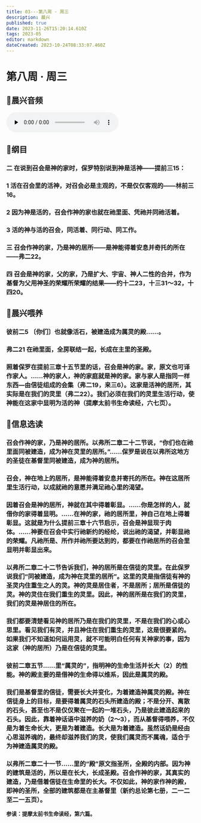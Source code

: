 ```yaml
---
title: 03---第八周 · 周三
description: 晨兴
published: true
date: 2023-11-26T15:20:14.610Z
tags: 2023-05
editor: markdown
dateCreated: 2023-10-24T08:33:07.460Z
---
```


# 第八周 · 周三
## 🎵晨兴音频
<audio id="audio" controls="" preload="none">
      <source id="mp3" src="/2023-05/week8/week8day3.mp3">
</audio>

## 📖纲目

### 二  在说到召会是神的家时，保罗特别说到神是活神——提前三15：

### 1  活在召会里的活神，对召会必是主观的，不是仅仅客观的——林前三16。

### 2  因为神是活的，召会作神的家也就在祂里面、凭祂并同祂活着。

### 3  活的神与活的召会，同活着、同行动、同工作。

### 三  召会作神的家，乃是神的居所——是神能得着安息并奇托的所在——弗二22。

### 四  召会是神的家，父的家，乃是扩大、宇宙、神人二性的合并，作为基督为父用神圣的荣耀所荣耀的结果——约十二23，十三31～32，十四20。

## 📖晨兴喂养

### **彼前二5    〔你们〕也就像活石，被建造成为属灵的殿……。**

### **弗二21    在祂里面，全房联结一起，长成在主里的圣殿。**

### 照着保罗在提前三章十五节里的话，召会是神的家。家，原文也可译作家人。……神的家人，神的家庭就是神的家。家与家人是指同一样东西—由信徒组成的会集（弗二19，来三6）。这家是活神的居所，其实际是在我们的灵里（弗二22）。我们必须在我们的灵里生活行动，使神能在这家中显明为活的神（提摩太前书生命读经，六七页）。

## 📖信息选读

### 召会作神的家，乃是神的居所。以弗所二章二十二节说，“你们也在祂里面同被建造，成为神在灵里的居所。”……保罗是说在以弗所这地方的圣徒在基督里同被建造，成为神的居所。

### 召会，神在地上的居所，是神能得着安息并寄托的所在。神在这居所里生活行动，以成就祂的意愿并满足祂心里的渴望。

### 因着召会是神的居所，神就在其中得着彰显。……你是怎样的人，就借你的家得着显明。……在神的家，祂的居所里，神自己在地上得着彰显。这就是为什么提前三章十六节启示，召会是神显现于肉体。……神要在召会中实行祂新约的经纶，说出祂的渴望，并彰显祂的荣耀。凡祂所是、所作并祂所要达到的，都要在作祂居所的召会里显明并彰显出来。

### 以弗所二章二十二节告诉我们，神的居所是在信徒的灵里。在此保罗说我们“同被建造，成为神在灵里的居所”。这里的灵是指信徒有神的圣灵内住重生之人的灵。神的灵是居住者，不是居所；居所是信徒的灵。神的灵住在我们重生的灵里。因此，神的居所是在我们的灵里，我们的灵是神居住的所在。

### 我们都要清楚看见神的居所乃是在我们的灵里，不是在我们的心或心思里。看见我们有灵，并且神住在我们重生的灵里，这是很要紧的。如果我们不知道如何运用灵，就不可能明白任何有关神家的事，因为这家（神的居所）乃是在信徒的灵里。

### 彼前二章五节……里“属灵的”，指明神的生命生活并长大（2）的性能。神的殿主要的是借神的生命得以维系，因此是属灵的殿。

### 我们是基督里的信徒，需要长大并变化，为着建造神属灵的殿。神在信徒身上的目标，是要得着属灵的石头所建造的殿；不是分开、离散的石头，甚至也不是仅仅聚在一起的一堆石头，乃是彼此建造起来的石头。因此，靠着神话语中滋养的奶（2～3），而从基督得喂养，不仅是为着生命长大，更是为着建造。长大是为着建造。虽然话奶是经由心思滋养魂的，最终却滋养我们的灵，使我们属灵而不属魂，适合于为神建造属灵的殿。

### 以弗所二章二十一节……里的“殿”原文指圣所，全殿的内部。因为神的建筑是活的，所以是在长大，长成圣殿。召会作神的家，其真实的建造，乃是借着信徒在生命里的长大。不仅如此，神的家作神的殿，即神的圣所，全部的建筑都是在主基督里（新约总论第七册，二一二至二一五页）。

**参读：提摩太前书生命读经，第六篇。**
<!-- Google tag (gtag.js) -->
<script async src="https://www.googletagmanager.com/gtag/js?id=G-1P8709Z16T"></script>
<script>
  window.dataLayer = window.dataLayer || [];
  function gtag(){dataLayer.push(arguments);}
  gtag('js', new Date());

  gtag('config', 'G-1P8709Z16T');
</script>

